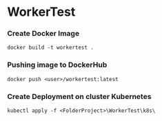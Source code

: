 # WorkerTest

### Create Docker Image
```
docker build -t workertest .
```

### Pushing image to DockerHub
```
docker push <user>/workertest:latest
```

### Create Deployment on cluster Kubernetes
```
kubectl apply -f <FolderProject>\WorkerTest\k8s\
```
